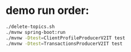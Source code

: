 # demo run order:
```bash
./delete-topics.sh
./mvnw spring-boot:run
./mvnw -Dtest=ClientProfileProducerV2IT test
./mvnw -Dtest=TransactionsProducerV2IT test
```
